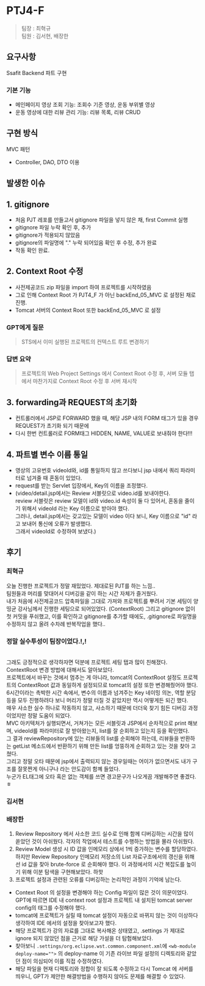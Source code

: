 # PTJ4-F

> 팀장 : 최혁규  
> 팀원 : 김서현, 배장한

## 요구사항
Ssafit Backend 파트 구현

### 기본 기능
- 메인페이지 영상 조회 기능: 조회수 기준 영상, 운동 부위별 영상
- 운동 영상에 대한 리뷰 관리 기능: 리뷰 목록, 리뷰 CRUD

## 구현 방식
MVC 패턴

- Controller, DAO, DTO 이용

## 발생한 이슈

## 1. gitignore 
- 처음 PJT 레포를 만들고서 gitignore 파일을 넣지 않은 채, first Commit 실행
- gitignore 파일 누락 확인 후, 추가
- gitignore가 적용되지 않았음
- gitignore의 파일명에 "." 누락 되어있음 확인 후 수정, 추가 완료
- 작동 확인 완료.

## 2. Context Root 수정
- 사전제공코드 zip 파일을 import 하여 프로젝트를 시작하였음
- 그로 인해 Context Root 가 PJT4_F 가 아닌 backEnd_05_MVC 로 설정된 채로 진행.
- Tomcat 서버의 Context Root 또한  backEnd_05_MVC 로 설정

### GPT에게 질문
> STS에서 이미 실행된 프로젝트의 컨텍스트 루트 변경하기
### 답변 요약
> 프로젝트의 Web Project Settings 에서 Context Root 수정 후, 서버 모듈 탭에서 마찬가지로 Context Root 수정 후 서버 재시작

## 3. forwarding과 REQUEST의 초기화
- 컨트롤러에서 JSP로 FORWARD 했을 때, 해당 JSP 내의 FORM 태그가 있을 경우 REQUEST가 초기화 되기 때문에
- 다시 한번 컨트롤러로 FORM태그 HIDDEN, NAME, VALUE로 보내줘야 한다!!!

## 4. 파트별 변수 이름 통일
- 영상의 고유번호 videoId와, id를 통일하지 않고 쓰다보니 jsp 내에서 쿼리 파라미터로 넘겨줄 때 혼동이 있었다.
- request를 받는 Servlet 입장에서, Key의 이름을 조정했다.
- (video/detail.jsp에서는 Review 서블릿으로 video.id를 보내야한다. <br>
  review 서블릿은 review 모델이 id와 video.id 속성이 둘 다 있어서, 혼동을 줄이기 위해서 videoId 라는 Key 이름으로 받아야 했다.<br>
  그러나, detail.jsp에서는 갖고있는 모델이 video 이다 보니, Key 이름으로 "id" 라고 보내어 통신에 오류가 발생했다. <br>
  그래서 videoId로 수정하여 보냈다.)
  

## 후기

### 최혁규
오늘 진행한 프로젝트가 정말 재밌었다. 제대로된 PJT를 하는 느낌.. <BR>
팀원들과 머리를 맞대어서 디버깅을 같이 하는 시간 자체가 즐거웠다. <BR>
내가 처음에 사전제공코드 압축파일을 그대로 가져와 프로젝트를 뿌려서 기본 세팅이 양띵균 강사님께서 진행한 세팅으로 되어있었다. (ContextRoot)
그리고 gitignore 없이 첫 커밋을 푸쉬했고, 이를 확인하고 gitignore를 추가할 때에도, .gitignore로 파일명을 수정하지 않고 올려 수차례 반복작업을 했다.. 
<BR> 
### 정말 실수투성이 팀장이었다.!,!
<BR>
그래도 긍정적으로 생각하자면 덕분에 프로젝트 세팅 탭과 많이 친해졌다. ContextRoot 변경 방법에 대해서도 알아보았다. 
<BR>
프로젝트에서 바꾸는 것에서 멈추는 게 아니라, tomcat의 ContextRoot 설정도 프로젝트의 ContextRoot 값과 동일하게 설정되므로 tomcat의 설정 또한 변경해줬어야 했다. <BR>
6시간이라는 촉박한 시간 속에서, 변수의 이름과 넘겨주는 Key 네이밍 의논, 역할 분담 등을 모두 진행하려다 보니 머리가 정말 터질 것 같았지만 역시 어떻게든 되긴 했다. <BR>
매우 사소한 실수 하나로 작동하지 않고, 사소하기 때문에 더더욱 찾기 힘든 디버깅 과정이었지만 정말 도움이 되었다. 
<BR>
MVC 아키텍처가 실행되면서, 거쳐가는 모든 서블릿과 JSP에서 순차적으로 print 해보며, videoId를 파라미터로 잘 받아왔는지, list를 잘 순회하고 있는지 등을 확인했다. 
<BR>
그 결과 reviewRepository에 있는 리뷰들의 list를 순회해야 하는데, 리뷰들을 반환하는 getList 메소드에서 반환하기 위해 만든 list를 엉뚱하게 순회하고 있는 것을 찾아 고쳤다. 
<BR>
그리고 정말 오타 때문에 jsp에서 출력되지 않는 경우일때는 어이가 없으면서도 내가 구조를 잘못짠게 아니구나 라는 안도감이 함꼐 들었다. 
<BR>
누군가 EL태그에 오타 혹은 없는 객체를 쓰면 경고문구가 나오게끔 개발해주면 좋겠다.ㅎ

### 김서현
### 배장한
1. Review Repository 에서 사소한 코드 실수로 인해 함께 디버깅하는 시간을 많이 쏟았던 것이 아쉬웠다. 각자의 작업에서 테스트를 수행하는 방법을 몰라 아쉬웠다.
2. Review Model 생성 시 ID 값을 인메모리 상에서 1씩 증가하는 변수를 할당하였다. 하지만 Review Repository 인메모리 저장소의 List 자료구조에서의 갱신을 위해선 id 값을 찾아 brute-force 로 순회해야 했다. 이 과정에서의 시간 복잡도를 높이기 위해 이분 탐색을 구현해보았다. 하핫
3. 프로젝트 설정과 관련된 오류를 디버깅하는 논리적인 과정이 기억에 남는다.
  - Context Root 의 설정을 변경해야 하는 Config 파일이 많은 것이 의문이었다. GPT에 따르면 IDE 내 context root 설정과 프로젝트 내 설치된 tomcat server config의 <Context> 태그를 수정해야 했다.
  - tomcat에 프로젝트가 실릴 때 tomcat 설정이 자동으로 바뀌지 않는 것이 이상하다 생각하여 IDE 에서의 설정을 찾아보고자 했다.
  - 해당 프로젝트가 강의 자료를 그대로 복사해온 상태였고, .settings 가 제대로 ignore 되지 않았던 점을 근거로 해당 가설을 더 탐험해보았다.
  - 찾아보니 `.settings/org.eclipse.wst.common.component.xml`에 `<wb-module deploy-name="">` 의 deploy-name 이 기존 라이브 파일 설정의 디렉토리와 같았던 점이 의심되어 이를 직접 수정하였다.
  - 해당 파일을 현재 디렉토리와 정합이 잘 되도록 수정하고 다시 Tomcat 에 서버를 띄우니, GPT가 제안한 해결방법을 수행하지 않아도 문제를 해결할 수 있었다.
